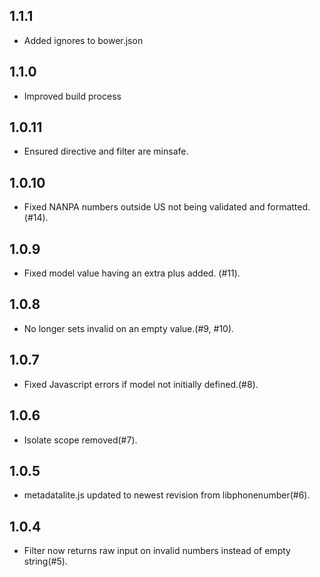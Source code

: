 ## 1.1.1

* Added ignores to bower.json

## 1.1.0

* Improved build process

## 1.0.11

* Ensured directive and filter are minsafe. 

## 1.0.10

* Fixed NANPA numbers outside US not being validated and formatted. (#14).

## 1.0.9

* Fixed model value having an extra plus added. (#11).

## 1.0.8

* No longer sets invalid on an empty value.(#9, #10).

## 1.0.7

* Fixed Javascript errors if model not initially defined.(#8).

## 1.0.6

* Isolate scope removed(#7).

## 1.0.5

* metadatalite.js updated to newest revision from libphonenumber(#6).


## 1.0.4

* Filter now returns raw input on invalid numbers instead of empty string(#5).
